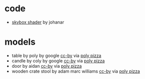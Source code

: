 # code
- [skybox shader](https://github.com/johanar/godot-skybox-shader) by johanar

# models
- table by poly by google [cc-by](https://creativecommons.org/licenses/by/3.0/) via [poly pizza](https://poly.pizza/m/fdtyboniyxa)
- candle by coly by google [cc-by](https://creativecommons.org/licenses/by/3.0/) via [poly pizza](https://poly.pizza/m/ah83blsfxju)
- door by aidan [cc-by](https://creativecommons.org/licenses/by/3.0/) via [poly pizza](https://poly.pizza/m/4vdlnf0s5ti)
- wooden crate stool by adam marc williams [cc-by](https://creativecommons.org/licenses/by/3.0/) via [poly pizza](https://poly.pizza/m/d9k1tf_hpuv)

